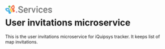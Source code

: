# <img src="https://github.com/pip-services/pip-services/raw/master/design/Logo.png" alt="Pip.Services Logo" style="max-width:30%"> <br/> User invitations microservice

This is the user invitations microservice for iQuipsys tracker. 
It keeps list of map invitations.
